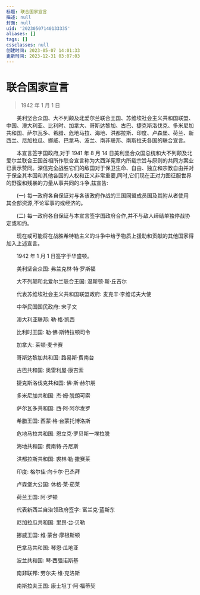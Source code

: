 ```yaml
---
标题: 联合国家宣言
描述: null
封面: null
uid: '20230507140133335'
aliases: []
tags: []
cssclasses: null
创建时间: 2023-05-07 14:01:33
更新时间: 2023-12-31 03:07:03
---
```


# 联合国家宣言

> 1942 年 1 月 1 日

　　美利坚合众国、大不列颠及北爱尔兰联合王国、苏维埃社会主义共和国联盟、中国、澳大利亚、比利时、加拿大、哥斯达黎加、古巴、捷克斯洛伐克、多米尼加共和国、萨尔瓦多、希腊、危地马拉、海地、洪都拉斯、印度、卢森堡、荷兰、新西兰、尼加拉瓜、挪威、巴拿马、波兰、南非联邦、南斯拉夫各国的联合宣言。

　　本宣言签字国政府,对于 1941 年 8 月 14 日美利坚合众国总统和大不列颠及北爱尔兰联合王国首相所作联合宣言称为大西洋宪章内所载宗旨与原则的共同方案业已表示赞同。深信完全战胜它们的敌国对于保卫生命、自由、独立和宗教自由并对于保全其本国和其他各国的人权和正义非常重要,同时,它们现在正对力图征服世界的野蛮和残暴的力量从事共同的斗争,兹宣告:

　　(一) 每一政府各自保证对与各该政府作战的三国同盟成员国及其附从者使用其全部资源,不论军事的或经济的。

　　(二) 每一政府各自保证与本宣言签字国政府合作,并不与敌人缔结单独停战协定或和约。

　　现在或可能将在战胜希特勒主义的斗争中给予物质上援助和贡献的其他国家得加入上述宣言。

　　1942 年 1 月 1 日签字于华盛顿。

　　美利坚合众国: 弗兰克林·特·罗斯福

　　大不列颠和北爱尔兰联合王国: 温斯顿·斯·丘吉尔

　　代表苏维埃社会主义共和国联盟政府: 麦克辛·李维诺夫大使

　　中华民国国民政府: 宋子文

　　澳大利亚联邦: 勒·格·凯西

　　比利时王国: 勒·佛·斯特拉顿司令

　　加拿大: 莱顿·麦卡赛

　　哥斯达黎加共和国: 路易斯·费南台

　　古巴共和国: 奥雷利屋·康吉索

　　捷克斯洛伐克共和国: 佛·斯·赫尔朋

　　多米尼加共和国: 杰·姆·脱朗可索

　　萨尔瓦多共和国: 西·阿·阿尔发罗

　　希腊王国: 西蒙·格·台蒙托博洛斯

　　危地马拉共和国: 恩立克·罗贝斯一埃拉脱

　　海地共和国: 费南特·丹尼斯

　　洪都拉斯共和国: 裘林·勒·撒赛莱

　　印度: 格尔佳·向卡尔·巴杰拜

　　卢森堡大公国: 休格·莱·茄莱

　　荷兰王国: 阿·罗顿

　　代表新西兰自治领政府签字: 富兰克·蓝斯东

　　尼加拉瓜共和国: 里昂·台·贝勒

　　挪威王国: 维·蒙台·摩根斯顿

　　巴拿马共和国: 琴恩·瓜地亚

　　波兰共和国: 琴·西强诺斯基

　　南非联邦: 劳尔夫·维·克洛斯

　　南斯拉夫王国: 康士坦丁·阿·福蒂契

